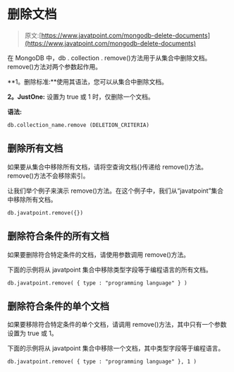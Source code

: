 # 删除文档

> 原文:[https://www.javatpoint.com/mongodb-delete-documents](https://www.javatpoint.com/mongodb-delete-documents)

在 MongoDB 中，db . collection . remove()方法用于从集合中删除文档。remove()方法对两个参数起作用。

**1。删除标准:**使用其语法，您可以从集合中删除文档。

**2。JustOne:** 设置为 true 或 1 时，仅删除一个文档。

**语法:**

```
db.collection_name.remove (DELETION_CRITERIA)

```

## 删除所有文档

如果要从集合中移除所有文档，请将空查询文档{}传递给 remove()方法。remove()方法不会移除索引。

让我们举个例子来演示 remove()方法。在这个例子中，我们从“javatpoint”集合中移除所有文档。

```
db.javatpoint.remove({})

```

## 删除符合条件的所有文档

如果要删除符合特定条件的文档，请使用<query>参数调用 remove()方法。</query>

下面的示例将从 javatpoint 集合中移除类型字段等于编程语言的所有文档。

```
db.javatpoint.remove( { type : "programming language" } )

```

## 删除符合条件的单个文档

如果要移除符合特定条件的单个文档，请调用 remove()方法，其中只有一个参数设置为 true 或 1。

下面的示例将从 javatpoint 集合中移除一个文档，其中类型字段等于编程语言。

```
db.javatpoint.remove( { type : "programming language" }, 1 )

```